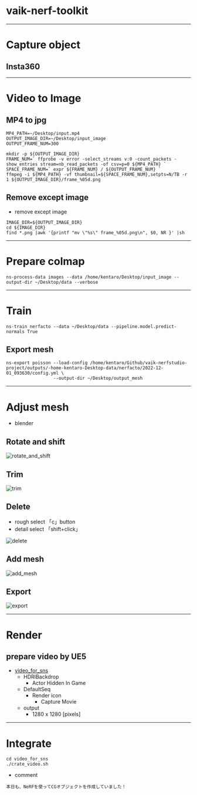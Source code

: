 # vaik-nerf-toolkit

-----------

# Capture object

## Insta360


-----------

# Video to Image

## MP4 to jpg

```shell
MP4_PATH=~/Desktop/input.mp4
OUTPUT_IMAGE_DIR=~/Desktop/input_image
OUTPUT_FRAME_NUM=300

mkdir -p ${OUTPUT_IMAGE_DIR}
FRAME_NUM=` ffprobe -v error -select_streams v:0 -count_packets -show_entries stream=nb_read_packets -of csv=p=0 ${MP4_PATH} `
SPACE_FRAME_NUM=` expr ${FRAME_NUM} / ${OUTPUT_FRAME_NUM} `
ffmpeg -i ${MP4_PATH} -vf thumbnail=${SPACE_FRAME_NUM},setpts=N/TB -r 1 ${OUTPUT_IMAGE_DIR}/frame_%05d.png
```

## Remove except image

- remove except image

```shell
IMAGE_DIR=${OUTPUT_IMAGE_DIR}
cd ${IMAGE_DIR}
find *.png |awk '{printf "mv \"%s\" frame_%05d.png\n", $0, NR }' |sh
```

----------


# Prepare colmap

```shell
ns-process-data images --data /home/kentaro/Desktop/input_image --output-dir ~/Desktop/data --verbose 
```

-----------

# Train

```shell
ns-train nerfacto --data ~/Desktop/data --pipeline.model.predict-normals True
```

## Export mesh
```shell
ns-export poisson --load-config /home/kentaro/Github/vaik-nerfstudio-project/outputs/-home-kentaro-Desktop-data/nerfacto/2022-12-01_093630/config.yml \
                  --output-dir ~/Desktop/output_mesh
```

--------

# Adjust mesh
- blender

## Rotate and shift

![rotate_and_shift](./blender/rotate_shift.gif)

## Trim

![trim](./blender/trim.gif)

## Delete
- rough select 「c」button
- detail select 「shift+click」

![delete](./blender/delete.gif)

## Add mesh

![add_mesh](./blender/add_mesh.gif)

## Export

![export](./blender/export.gif)

-------

# Render

## prepare video by UE5
- [video_for_sns](https://drive.google.com/file/d/16unWZmbYkJuuNoWSi7FNVFZ3HeMjNkS0/view?usp=sharing)
  - HDRIBackdrop
    - Actor Hidden In Game
  - DefaultSeq
    - Render icon
      - Capture Movie
  - output
    - 1280 x 1280 [pixels]

--------

# Integrate

```shell
cd video_for_sns
./crate_video.sh
```

- comment

```
本日も、NeRFを使ってCGオブジェクトを作成していました！

```
